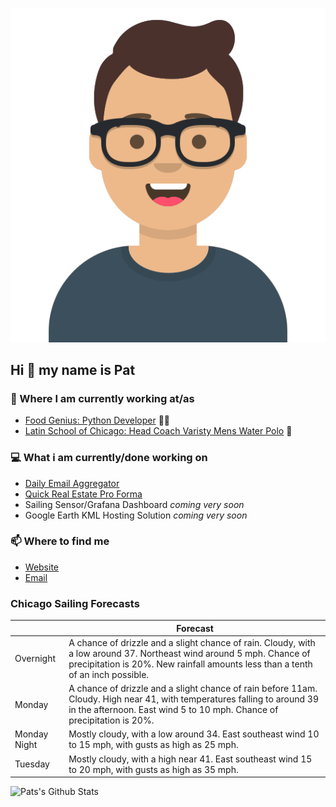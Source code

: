 [![Social banner for p-j-falconer](https://raw.githubusercontent.com/P-J-FALCONER/P-J-FALCONER/master/assets/avataaars.svg)](https://patfalconer.com/)
## Hi :wave: my name is Pat

### 💼 Where I am currently working at/as
- [Food Genius: Python Developer](https://getfoodgenius.com/) 🍔🐍
- [Latin School of Chicago: Head Coach Varisty Mens Water Polo](https://www.latinschool.org/) 🤽


### 💻 What i am currently/done working on
 - [Daily Email Aggregator](https://github.com/P-J-FALCONER/dott_daily_mail)
 - [Quick Real Estate Pro Forma](https://github.com/P-J-FALCONER/henry)
 - Sailing Sensor/Grafana Dashboard *coming very soon*
 - Google Earth KML Hosting Solution *coming very soon*

### 📫 Where to find me
 - [Website](https://patfalconer.com/)
 - [Email](mailto:patrick.j.falconer@gmail.com)


### Chicago Sailing Forecasts
|   | Forecast  |
|---|---|
| Overnight | A chance of drizzle and a slight chance of rain. Cloudy, with a low around 37. Northeast wind around 5 mph. Chance of precipitation is 20%. New rainfall amounts less than a tenth of an inch possible. |
| Monday | A chance of drizzle and a slight chance of rain before 11am. Cloudy. High near 41, with temperatures falling to around 39 in the afternoon. East wind 5 to 10 mph. Chance of precipitation is 20%. |
| Monday Night | Mostly cloudy, with a low around 34. East southeast wind 10 to 15 mph, with gusts as high as 25 mph. |
| Tuesday | Mostly cloudy, with a high near 41. East southeast wind 15 to 20 mph, with gusts as high as 35 mph. |

![Pats's Github Stats](https://github-readme-stats.vercel.app/api?username=p-j-falconer&show_icons=true&theme=radical)

